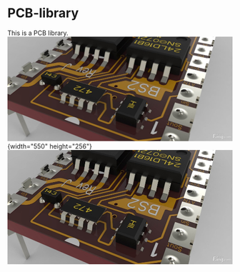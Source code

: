 # PCB-library
This is a PCB library.
![PCB](img/PCB.jpg "PCB"){width="550" height="256"}
<img src="img/PCB.jpg" width="550" height="256">
      
